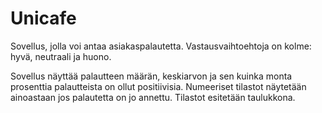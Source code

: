 # Unicafe

Sovellus, jolla voi antaa asiakaspalautetta. Vastausvaihtoehtoja on kolme: hyvä, neutraali ja huono.

Sovellus näyttää palautteen määrän, keskiarvon ja sen kuinka monta prosenttia palautteista on ollut positiivisia. Numeeriset tilastot näytetään ainoastaan jos palautetta on jo annettu. Tilastot esitetään taulukkona.